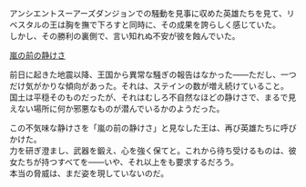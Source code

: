 <!-- title: リベスタルの王 -->
<!-- status: 生存 -->

アンシエントスーアーズダンジョンでの騒動を見事に収めた英雄たちを見て、リベスタルの王は胸を撫で下ろすと同時に、その成果を誇らしく感じていた。  
しかし、その勝利の裏側で、言い知れぬ不安が彼を蝕んでいた。

[嵐の前の静けさ](#embed:https://www.youtube.com/live/1_dhGL0K5-k?feature=shared&t=6990)

前日に起きた地震以降、王国から異常な騒ぎの報告はなかった――ただし、一つだけ気がかりな傾向があった。それは、ステインの数が増え続けていること。  
国土は平穏そのものだったが、それはむしろ不自然なほどの静けさで、まるで見えない場所に何か邪悪なものが潜んでいるかのようだった。

この不気味な静けさを「嵐の前の静けさ」と見なした王は、再び英雄たちに呼びかけた。  
力を研ぎ澄まし、武器を鍛え、心を強く保てと。これから待ち受けるものは、彼女たちが持つすべてを――いや、それ以上をも要求するだろう。  
本当の脅威は、まだ姿を現していないのだ。
